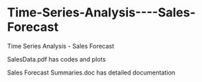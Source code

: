 # Time-Series-Analysis----Sales-Forecast
Time Series Analysis - Sales Forecast

SalesData.pdf has codes and plots


Sales Forecast Summaries.doc has detailed documentation
